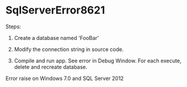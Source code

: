 # SqlServerError8621

Steps:
 1. Create a database named 'FooBar'
 
 2. Modify the connection string in source code.
 
 3. Compile and run app. See error in Debug Window. For each execute, delete and recreate database.

Error raise on Windows 7.0 and SQL Server 2012
